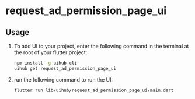# request_ad_permission_page_ui

[//]: # ([![YouTube Video Title]&#40;https://img.youtube.com/vi/[video-id]/0.jpg&#41;]&#40;https://www.youtube.com/watch?v=[video-id]&#41;)



## Usage

1. To add UI to your project, enter the following command in the terminal at the root of your flutter project:
   ```bash
   npm install -g uihub-cli
   uihub get request_ad_permission_page_ui
   ```
2. run the following command to run the UI: 
    ```bash
    flutter run lib/uihub/request_ad_permission_page_ui/main.dart
    ```